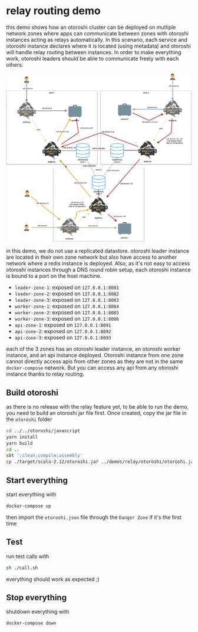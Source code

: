 # relay routing demo

this demo shows how an otoroshi cluster can be deployed on mutliple network zones where apps can communicate between zones with otoroshi instances acting as relays automatically. In this scenario, each service and otoroshi instance declares where it is located (using metadata) and otoroshi will handle relay routing between instances. In order to make everything work, otoroshi leaders should be able to communicate freely with each others.

![network-map](./relay.png)

in this demo, we do not use a replicated datastore. otoroshi leader instance are located in their own zone network but also have access to another network where a redis instance is deployed. Also, as it's not easy to access otoroshi instances through a DNS round robin setup, each otoroshi instance is bound to a port on the host machine.

- `leader-zone-1`: exposed on `127.0.0.1:8081`
- `leader-zone-2`: exposed on `127.0.0.1:8082`
- `leader-zone-3`: exposed on `127.0.0.1:8083`
- `worker-zone-1`: exposed on `127.0.0.1:8084`
- `worker-zone-2`: exposed on `127.0.0.1:8085`
- `worker-zone-3`: exposed on `127.0.0.1:8086`
- `api-zone-1`: exposed on `127.0.0.1:8091`
- `api-zone-2`: exposed on `127.0.0.1:8092`
- `api-zone-3`: exposed on `127.0.0.1:8093`

each of the 3 zones  has an otoroshi leader instance, an otoroshi worker instance, and an api instance deployed. Otoroshi instance from one zone cannot directly access apis from other zones as they are not in the same `docker-compose` network. But you can access any api from any otoroshi instance thanks to relay routing.

## Build otoroshi

as there is no release with the relay feature yet, to be able to run the demo, you need to build an otoroshi jar file first. Once created, copy the jar file in the `otoroshi` folder

```sh
cd ../../otoroshi/javascript
yarn install
yarn build
cd ..
sbt ';clean;compile;assembly'
cp ./target/scala-2.12/otoroshi.jar ../demos/relay/otoroshi/otoroshi.jar
```

## Start everything

start everything with 

```sh
docker-compose up
```

then import the `otoroshi.json` file through the `Danger Zone` if it's the first time

## Test

run test calls with

```sh
sh ./call.sh
```

everything should work as expected ;)

## Stop everything

shutdown everything with 

```sh
docker-compose down
```